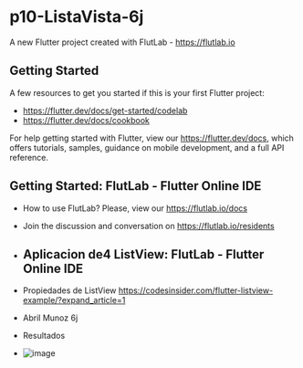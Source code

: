 # p10-ListaVista-6j

A new Flutter project created with FlutLab - https://flutlab.io

## Getting Started

A few resources to get you started if this is your first Flutter project:

- https://flutter.dev/docs/get-started/codelab
- https://flutter.dev/docs/cookbook

For help getting started with Flutter, view our
https://flutter.dev/docs, which offers tutorials,
samples, guidance on mobile development, and a full API reference.

## Getting Started: FlutLab - Flutter Online IDE

- How to use FlutLab? Please, view our https://flutlab.io/docs
- Join the discussion and conversation on https://flutlab.io/residents

- ## Aplicacion de4 ListView: FlutLab - Flutter Online IDE

- Propiedades de ListView https://codesinsider.com/flutter-listview-example/?expand_article=1
- Abril Munoz 6j

- Resultados
- ![image](https://github.com/abrilmunozzapata1/p10-ListaCard-6j/assets/143549033/6bae52ca-66d0-48dd-9b96-aef652850af1)


